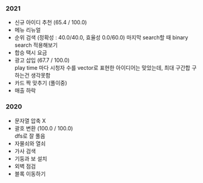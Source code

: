 ### 2021
- 신규 아이디 추천 (65.4 / 100.0)
- 메뉴 리뉴얼
- 순위 검색 (정확성 : 40.0/40.0, 효율성 0.0/60.0)
    마지막 search할 때 binary search 적용해보기
- 합승 택시 요금
- 광고 삽입 (67.7 / 100.0)   
    play time 마다 시청자 수를 vector로 표현한 아이디어는 맞았는데, 최대 구간합 구하는건 생각못함
- 카드 짝 맞추기 (풀이중)
- 매출 하락 

### 2020
- 문자열 압축 X
- 괄호 변환 (100.0 / 100.0)   
    dfs로 잘 풀음
- 자물쇠와 열쇠
- 가사 검색
- 기둥과 보 설치
- 외벽 점검
- 블록 이동하기
